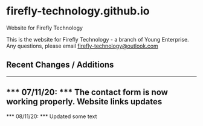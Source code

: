 # firefly-technology.github.io
Website for Firefly Technology

This is the website for Firefly Technology - a branch of Young Enterprise.
Any questions, please email firefly-technology@outlook.com

## Recent Changes / Additions
---
*** 07/11/20: *** The contact form is now working properly. Website links updates
---
*** 08/11/20: ***  Updated some text 
